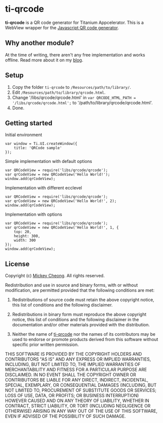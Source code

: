 ti-qrcode
=========

**ti-qrcode** is a QR code generator for Titanium Appcelerator. This is a WebView wrapper for the [Javascript QR code generator](http://code.google.com/p/jsqrencode/). 

Why another module?
-------------------

At the time of writing, there aren't any free implementation and works offline. Read more about it on my [blog](http://mickeyckm.com/free-qr-code-generator-on-titanium-appcelerator). 

Setup
-----

1. Copy the folder ``ti-qrcode`` to ``/Resources/path/to/library/``.
2. Edit ``/Resources/path/to/library/qrcode.html``.
3. Change '/libs/qrcode/qrcode.html' in ``var QRCODE_HTML_PATH = '/libs/qrcode/qrcode.html';`` to '/path/to/library/qrcode/qrcode.html'.
4. Done.

Getting started
---------------

Initial environment

    var window = Ti.UI.createWindow({
        title: 'QRCode sample'
    });

Simple implementation with default options

    var QRCodeView = require('libs/qrcode/qrcode');
    var qrCodeView = new QRCodeView('Hello World!');
    window.add(qrCodeView);

Implementation with different ecclevel

    var QRCodeView = require('libs/qrcode/qrcode');
    var qrCodeView = new QRCodeView('Hello World!', 2);
    window.add(qrCodeView);

Implementation with options

    var QRCodeView = require('libs/qrcode/qrcode');
    var qrCodeView = new QRCodeView('Hello World!', 1, {
        top: 20,
        height: 300,
        width: 300
    });
    window.add(qrCodeView);

License
-------

Copyright (c) [Mickey Cheong](http://mickeyckm.com). All rights reserved.

Redistribution and use in source and binary forms, with or without modification, are permitted provided that the following conditions are met:

1. Redistributions of source code must retain the above copyright notice, this list of conditions and the following disclaimer.
    
2. Redistributions in binary form must reproduce the above copyright notice, this list of conditions and the following disclaimer in the documentation and/or other materials provided with the distribution.

3. Neither the name of [ti-qrcode](https://github.com/mickeyckm/ti-qrcode) nor the names of its contributors may be used to endorse or promote products derived from this software without specific prior written permission.

THIS SOFTWARE IS PROVIDED BY THE COPYRIGHT HOLDERS AND CONTRIBUTORS "AS IS" AND ANY EXPRESS OR IMPLIED WARRANTIES, INCLUDING, BUT NOT LIMITED TO, THE IMPLIED WARRANTIES OF MERCHANTABILITY AND FITNESS FOR A PARTICULAR PURPOSE ARE DISCLAIMED. IN NO EVENT SHALL THE COPYRIGHT OWNER OR CONTRIBUTORS BE LIABLE FOR ANY DIRECT, INDIRECT, INCIDENTAL, SPECIAL, EXEMPLARY, OR CONSEQUENTIAL DAMAGES (INCLUDING, BUT NOT LIMITED TO, PROCUREMENT OF SUBSTITUTE GOODS OR SERVICES; LOSS OF USE, DATA, OR PROFITS; OR BUSINESS INTERRUPTION) HOWEVER CAUSED AND ON ANY THEORY OF LIABILITY, WHETHER IN CONTRACT, STRICT LIABILITY, OR TORT (INCLUDING NEGLIGENCE OR OTHERWISE) ARISING IN ANY WAY OUT OF THE USE OF THIS SOFTWARE, EVEN IF ADVISED OF THE POSSIBILITY OF SUCH DAMAGE.

